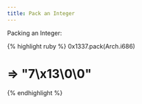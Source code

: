 ```yaml
---
title: Pack an Integer
---
```


Packing an Integer:

{% highlight ruby %}
0x1337.pack(Arch.i686)
# => "7\x13\0\0"
{% endhighlight %}
